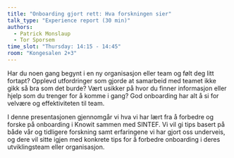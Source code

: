 ```yaml
---
title: "Onboarding gjort rett: Hva forskningen sier"
talk_type: "Experience report (30 min)"
authors:
  - Patrick Monslaup
  - Tor Sporsem
time_slot: "Thursday: 14:15 - 14:45"
room: "Kongesalen 2+3"
---
```


Har du noen gang begynt i en ny organisasjon eller team og følt deg litt fortapt? Opplevd utfordringer som gjorde at samarbeid med teamet ikke gikk så bra som det burde? Vært usikker på hvor du finner informasjon eller hjelp som du trenger for å komme i gang? God onboarding har alt å si for velvære og effektiviteten til team.

I denne presentasjonen gjennomgår vi hva vi har lært fra å forbedre og forske på onboarding i Knowit sammen med SINTEF. Vi vil gi tips basert på både vår og tidligere forskning samt erfaringene vi har gjort oss underveis, og dere vil sitte igjen med konkrete tips for å forbedre onboarding i deres utviklingsteam eller organisasjon.
